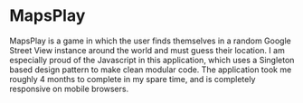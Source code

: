 # MapsPlay
MapsPlay is a game in which the user finds themselves in a random Google Street View instance around the world and must guess their location. I am especially proud of the Javascript in this application, which uses a Singleton based design pattern to make clean modular code. The application took me roughly 4 months to complete in my spare time, and is completely responsive on mobile browsers.
 
